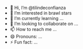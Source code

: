 - 👋 Hi, I’m @tilindeconfianza
- 👀 I’m interested in brawl stars
- 🌱 I’m currently learning ...
- 💞️ I’m looking to collaborate on ...
- 📫 How to reach me ...
- 😄 Pronouns: ...
- ⚡ Fun fact: ...

<!---
tilindeconfianza/tilindeconfianza is a ✨ special ✨ repository because its `README.md` (this file) appears on your GitHub profile.
You can click the Preview link to take a look at your changes.
--->
